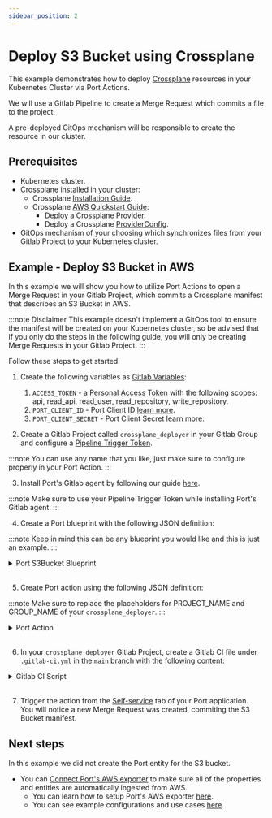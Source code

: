 ```yaml
---
sidebar_position: 2
---
```


# Deploy S3 Bucket using Crossplane

This example demonstrates how to deploy [Crossplane](https://github.com/crossplane/crossplane) resources in your Kubernetes Cluster via Port Actions.

We will use a Gitlab Pipeline to create a Merge Request which commits a file to the project.

A pre-deployed GitOps mechanism will be responsible to create the resource in our cluster.

## Prerequisites

- Kubernetes cluster.
- Crossplane installed in your cluster:
  - Crossplane [Installation Guide](https://docs.crossplane.io/v1.14/software/install/).
  - Crossplane [AWS Quickstart Guide](https://docs.crossplane.io/v1.14/getting-started/provider-aws/):
    - Deploy a Crossplane [Provider](https://docs.crossplane.io/v1.14/getting-started/provider-aws/#install-the-aws-provider).
    - Deploy a Crossplane [ProviderConfig](https://docs.crossplane.io/v1.14/getting-started/provider-aws/#create-a-providerconfig).
- GitOps mechanism of your choosing which synchronizes files from your Gitlab Project to your Kubernetes cluster.

## Example - Deploy S3 Bucket in AWS

In this example we will show you how to utilize Port Actions to open a Merge Request in your Gitlab Project, which commits a Crossplane manifest that describes an S3 Bucket in AWS.

:::note Disclaimer
This example doesn't implement a GitOps tool to ensure the manifest will be created on your Kubernetes cluster, so be advised that if you only do the steps in the following guide, you will only be creating Merge Requests in your Gitlab Project.
:::

Follow these steps to get started:

1. Create the following variables as [Gitlab Variables](https://docs.gitlab.com/ee/ci/variables/index.html):

   1. `ACCESS_TOKEN` - a [Personal Access Token](https://docs.gitlab.com/ee/user/profile/personal_access_tokens.html) with the following scopes:  
      api, read_api, read_user, read_repository, write_repository.
   2. `PORT_CLIENT_ID` - Port Client ID [learn more](/build-your-software-catalog/sync-data-to-catalog/api/#get-api-token).
   3. `PORT_CLIENT_SECRET` - Port Client Secret [learn more](/build-your-software-catalog/sync-data-to-catalog/api/#get-api-token).
      <br/>

2. Create a Gitlab Project called `crossplane_deployer` in your Gitlab Group and configure a [Pipeline Trigger Token](https://docs.gitlab.com/ee/ci/triggers/index.html).

:::note
You can use any name that you like, just make sure to configure properly in your Port Action.
:::
<br/>

3. Install Port's Gitlab agent by following our guide [here](/create-self-service-experiences/setup-backend/gitlab-pipeline/Installation).

:::note
Make sure to use your Pipeline Trigger Token while installing Port's Gitlab agent.
:::
<br/>

4. Create a Port blueprint with the following JSON definition:

:::note
Keep in mind this can be any blueprint you would like and this is just an example.
:::

<details>
  <summary>Port S3Bucket Blueprint</summary>

```json showLineNumbers
{
  "identifier": "s3bucket",
  "title": "S3Bucket",
  "icon": "Crossplane",
  "schema": {
    "properties": {
      "aws_region": {
        "title": "AWS Region",
        "icon": "AWS",
        "type": "string"
      }
    },
    "required": ["aws_region"]
  },
  "mirrorProperties": {},
  "calculationProperties": {},
  "relations": {}
}
```

</details>
<br/>

5. Create Port action using the following JSON definition:

:::note
Make sure to replace the placeholders for PROJECT_NAME and GROUP_NAME of your `crossplane_deployer`.
:::

<details>
  <summary>Port Action</summary>

```json showLineNumbers
[
  {
    "identifier": "crossplane_s3_bucket",
    "title": "Crossplane S3 Bucket",
    "icon": "Crossplane",
    "userInputs": {
      "properties": {
        "aws_region": {
          "icon": "AWS",
          "title": "AWS Region",
          "type": "string",
          "default": "us-east-1",
          "enum": ["us-east-1", "eu-west-1"],
          "enumColors": {
            "us-east-1": "lightGray",
            "eu-west-1": "lightGray"
          }
        },
        "bucket_name": {
          "title": "Bucket Name",
          "type": "string",
          "description": "Has to be globally unique as per AWS limitations"
        }
      },
      "required": ["aws_region", "bucket_name"],
      "order": ["bucket_name", "aws_region"]
    },
    "invocationMethod": {
      "type": "GITLAB",
      "omitPayload": false,
      "omitUserInputs": false,
      "projectName": "<PROJECT_NAME>",
      "groupName": "<GROUP_NAME>",
      "agent": true
    },
    "trigger": "CREATE",
    "description": "Creates a crossplane file for a new S3 Bucket",
    "requiredApproval": false
  }
]
```

</details>
<br/>

6. In your `crossplane_deployer` Gitlab Project, create a Gitlab CI file under `.gitlab-ci.yml` in the `main` branch with the following content:

<details>
<summary>Gitlab CI Script</summary>

```yml showLineNumbers
image: python:3.10.0-alpine

stages: # List of stages for jobs, and their order of execution
  - fetch-port-access-token
  - generate-crossplane-bucket-yaml
  - update-run-status

fetch-port-access-token: # Example - get the Port API access token and RunId
  stage: fetch-port-access-token
  except:
    - pushes
  before_script:
    - |
      apk update -q
      apk add jq curl -q
  script:
    - |
      accessToken=$(curl -X POST \
        -H 'Content-Type: application/json' \
        -d '{"clientId": "'"$PORT_CLIENT_ID"'", "clientSecret": "'"$PORT_CLIENT_SECRET"'"}' \
        -s 'https://api.getport.io/v1/auth/access_token' | jq -r '.accessToken')
      echo "PORT_ACCESS_TOKEN=$accessToken" >> data.env
      runId=$(cat $TRIGGER_PAYLOAD | jq -r '.port_payload.context.runId')
      blueprintId=$(cat $TRIGGER_PAYLOAD | jq -r '.port_payload.context.blueprint')
      echo "RUN_ID=$runId" >> data.env
      echo "BLUEPRINT_ID=$blueprintId" >> data.env
  artifacts:
    reports:
      dotenv: data.env

generate-crossplane-bucket-yaml:
  variables:
    BUCKET_FILE_PATH: "manifests"
    BRANCH_NAME: "add-bucket-$bucket_name"
  before_script:
    - |
      apk update -q
      apk add jq curl git -q
  stage: generate-crossplane-bucket-yaml
  except:
    - pushes
  script:
    - |
      BUCKET_FILE_NAME="$BUCKET_FILE_PATH/s3bucket-$bucket_name-crossplane.yaml"
      COMMIT_MESSAGE="Added $bucket_name s3 bucket crossplane manifest"

      mkdir -p $BUCKET_FILE_PATH

      # Generate BUCKET_FILE_NAME file
      cat <<EOF > $BUCKET_FILE_NAME
      apiVersion: s3.aws.upbound.io/v1beta1
      kind: Bucket
      metadata:
        name: $bucket_name
      spec:
        forProvider:
          region: $AWS_REGOIN
        providerConfigRef:
          name: default
      EOF

      git config --global user.email "gitlab-pipeline[bot]@gitlab.com"
      git config --global user.name "Gitlab Pipeline Bot"

      git add $BUCKET_FILE_NAME
      git commit -m "$COMMIT_MESSAGE"

      git checkout -b $BRANCH_NAME
      git push -o ci-skip https://:${ACCESS_TOKEN}@$CI_SERVER_HOST/$CI_PROJECT_PATH.git $BRANCH_NAME

      # Create Merge Request
      res=$(curl --request POST \
        --header "PRIVATE-TOKEN: ${ACCESS_TOKEN}" \
        --data "source_branch=$BRANCH_NAME" \
        --data "target_branch=main" \
        --data "title=$COMMIT_MESSAGE" \
        --data "remove_source_branch=true" \
        "$CI_API_V4_URL/projects/$CI_PROJECT_ID/merge_requests")

      MR_URL=$(echo $res | jq -r '.web_url')
      echo "MR_URL=$MR_URL" >> data.env
  artifacts:
    reports:
      dotenv: data.env

update-run-status:
  stage: update-run-status
  except:
    - pushes
  image: curlimages/curl:latest
  script:
    - |
      curl -X PATCH \
        -H 'Content-Type: application/json' \
        -H "Authorization: Bearer $PORT_ACCESS_TOKEN" \
        -d '{"status":"SUCCESS", "message": {"run_status": "Created Merge Request for '"$bucket_name"' successfully! Merge Request URL: '"$MR_URL"'"}}' \
        "https://api.getport.io/v1/actions/runs/$RUN_ID"
```

</details>
<br/>

7. Trigger the action from the [Self-service](https://app.getport.io/self-serve) tab of your Port application.<br/>
   You will notice a new Merge Request was created, commiting the S3 Bucket manifest.

## Next steps

In this example we did not create the Port entity for the S3 bucket.

- You can [Connect Port's AWS exporter](/build-your-software-catalog/sync-data-to-catalog/aws/aws.md)
  to make sure all of the properties and entities are automatically ingested from AWS.
  - You can learn how to setup Port's AWS exporter [here](/build-your-software-catalog/sync-data-to-catalog/aws/Installation.md).
  - You can see example configurations and use cases [here](/build-your-software-catalog/sync-data-to-catalog/aws/examples.md).
